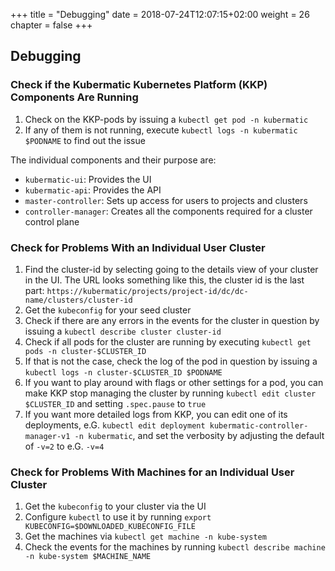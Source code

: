 +++
title = "Debugging"
date = 2018-07-24T12:07:15+02:00
weight = 26
chapter = false
+++

## Debugging

### Check if the Kubermatic Kubernetes Platform (KKP) Components Are Running

1. Check on the KKP-pods by issuing a `kubectl get pod -n kubermatic`
1. If any of them is not running, execute `kubectl logs -n kubermatic $PODNAME` to find out the issue

The individual components and their purpose are:

* `kubermatic-ui`: Provides the UI
* `kubermatic-api`: Provides the API
* `master-controller`: Sets up access for users to projects and clusters
* `controller-manager`: Creates all the components required for a cluster control plane

### Check for Problems With an Individual User Cluster

1. Find the cluster-id by selecting going to the details view of your cluster in the UI. The URL looks something like this, the cluster id is the last part: `https://kubermatic/projects/project-id/dc/dc-name/clusters/cluster-id`
1. Get the `kubeconfig` for your seed cluster
1. Check if there are any errors in the events for the cluster in question by issuing a `kubectl describe cluster cluster-id`
1. Check if all pods for the cluster are running by executing `kubectl get pods -n cluster-$CLUSTER_ID`
1. If that is not the case, check the log of the pod in question by issuing a `kubectl logs -n cluster-$CLUSTER_ID $PODNAME`
1. If you want to play around with flags or other settings for a pod, you can make KKP stop managing the cluster by running `kubectl edit cluster $CLUSTER_ID` and setting `.spec.pause` to `true`
1. If you want more detailed logs from KKP, you can edit one of its deployments, e.G. `kubectl edit deployment kubermatic-controller-manager-v1 -n kubermatic`, and set the verbosity by adjusting the default of `-v=2` to e.G. `-v=4`

### Check for Problems With Machines for an Individual User Cluster

1. Get the `kubeconfig` to your cluster via the UI
1. Configure `kubectl` to use it by running `export KUBECONFIG=$DOWNLOADED_KUBECONFIG_FILE`
1. Get the machines via `kubectl get machine -n kube-system`
1. Check the events for the machines by running `kubectl describe machine -n kube-system $MACHINE_NAME`

